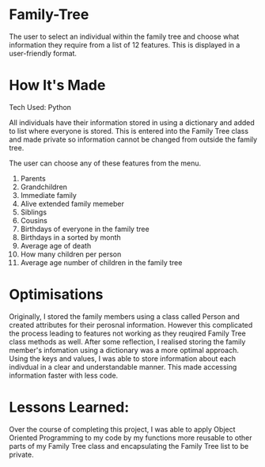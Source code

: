 # Family-Tree
The user to select an individual within the family tree and choose what information they require from a list of 12 features. This is displayed in a user-friendly format.

# How It's Made
Tech Used: Python

All individuals have their information stored in using a dictionary and added to list where everyone is stored. This is entered into the Family Tree class and made private so information cannot be changed from outside the family tree.

The user can choose any of these features from the menu.
1. Parents
2. Grandchildren
3. Immediate family
4. Alive extended family memeber
5. Siblings
6. Cousins
7. Birthdays of everyone in the family tree
8. Birthdays in a sorted by month 
9. Average age of death
10. How many children per person
11. Average age number of children in the family tree

# Optimisations
Originally, I stored the family members using a class called Person and created attributes for their perosnal information. However this complicated the process leading to features not working as they reuqired Family Tree class methods as well. After some reflection, I realised storing the family member's infomation using a dictionary was a more optimal approach. Using the keys and values, I was able to store information about each indivdual in a clear and understandable manner. This made accessing information faster with less code.

# Lessons Learned:
Over the course of completing this project, I was able to apply Object Oriented Programming to my code by my functions more reusable to other parts of my Family Tree class and encapsulating the Family Tree list to be private.
